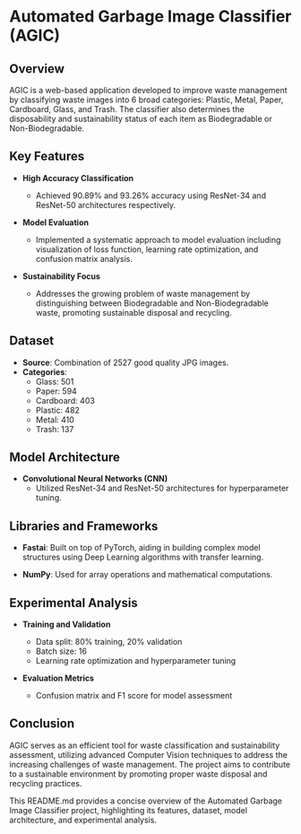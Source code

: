 # Automated Garbage Image Classifier (AGIC)

## Overview

AGIC is a web-based application developed to improve waste management by classifying waste images into 6 broad categories: Plastic, Metal, Paper, Cardboard, Glass, and Trash. The classifier also determines the disposability and sustainability status of each item as Biodegradable or Non-Biodegradable.

## Key Features

- **High Accuracy Classification**
  - Achieved 90.89% and 93.26% accuracy using ResNet-34 and ResNet-50 architectures respectively.
  
- **Model Evaluation**
  - Implemented a systematic approach to model evaluation including visualization of loss function, learning rate optimization, and confusion matrix analysis.
  
- **Sustainability Focus**
  - Addresses the growing problem of waste management by distinguishing between Biodegradable and Non-Biodegradable waste, promoting sustainable disposal and recycling.

## Dataset

- **Source**: Combination of 2527 good quality JPG images.
- **Categories**: 
  - Glass: 501
  - Paper: 594
  - Cardboard: 403
  - Plastic: 482
  - Metal: 410
  - Trash: 137

## Model Architecture

- **Convolutional Neural Networks (CNN)**
  - Utilized ResNet-34 and ResNet-50 architectures for hyperparameter tuning.

## Libraries and Frameworks

- **Fastai**: Built on top of PyTorch, aiding in building complex model structures using Deep Learning algorithms with transfer learning.
  
- **NumPy**: Used for array operations and mathematical computations.

## Experimental Analysis

- **Training and Validation**
  - Data split: 80% training, 20% validation
  - Batch size: 16
  - Learning rate optimization and hyperparameter tuning
  
- **Evaluation Metrics**
  - Confusion matrix and F1 score for model assessment
  
## Conclusion

AGIC serves as an efficient tool for waste classification and sustainability assessment, utilizing advanced Computer Vision techniques to address the increasing challenges of waste management. The project aims to contribute to a sustainable environment by promoting proper waste disposal and recycling practices.

This README.md provides a concise overview of the Automated Garbage Image Classifier project, highlighting its features, dataset, model architecture, and experimental analysis.

